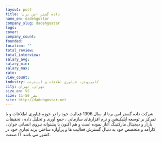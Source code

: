 ```yaml
---
layout: post
title: داده گستر امن برنا
name_en: dadehgostar
company_slug: dadehgostar
logo: 
cover: 
company_count:
founded:
location: ""
total_review: 
total_interview: 
salary_avg: 
salary_min: 
salary_max: 
rate: 
view_count: 
industry: کامپیوتر، فناوری اطلاعات و اینترنت
city: تهران, تهران
size_en: VS
size: 11-50 نفر
site: http://dadehgostar.net
---
```


شرکت داده گستر امن برنا از سال 1396 فعالیت خود را در حوزه فناوری اطلاعات و با تمرکز بر توسعه اپلیکیشن و نرم افزارهای سازمانی ، جمع آوری و تحلیل داده ، تحقیقات بازار و دیجیتال مارکتینگ آغاز نموده است و هم اکنون با پشتوانه نیروی انسانی جوان ، کارآمد و متخصص خود به دنبال گسترش فعالیت ها و پرآوازه ساختن برند تجاری خود در صنعت IT کشور می باشد.
